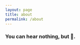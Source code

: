 ```yaml
---
layout: page
title: about
permalink: /about
---
```


<h3 class="text-center text-grey text-h5 desktop:text-h3 py-10 desktop:px-0 px-4">
You can hear nothing, but 🦗.
</h3>